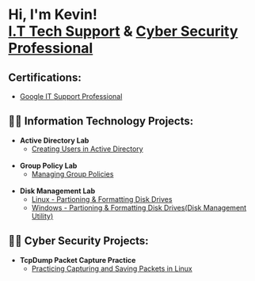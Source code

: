 <h1>Hi, I'm Kevin! <br/> <a href="https://github.com/kevinstewart1/Google-IT-Support-Professional">I.T Tech Support</a> & <a href="https://www.linkedin.com/in/kevinstewartit">Cyber Security Professional</a></h1>

<h2> Certifications:</h2> 

  - [Google IT Support Professional](https://github.com/kevinstewart1/ProfessionalCerts)

<h2>👨‍💻 Information Technology Projects:</h2>

- <b> Active Directory Lab</b>
  - [Creating Users in Active Directory](https://github.com/kevinstewart1/new_user_ad#readme) <b><i></b></i>
  <br/>
- <b> Group Policy Lab</b>
  - [Managing Group Policies](https://github.com/kevinstewart1/group-policy)
  <br/>
- <b>Disk Management Lab</b>
  - [Linux - Partioning & Formatting Disk Drives](https://github.com/kevinstewart1/Linux-Disk-Management-Lab)
  - [Windows - Partioning & Formatting Disk Drives(Disk Management Utility)](https://github.com/kevinstewart1/Windows-Disk-Management-Lab)

 <h2>👨‍💻 Cyber Security Projects:</h2>

- <b>TcpDump Packet Capture Practice</b>
  - [Practicing Capturing and Saving Packets in Linux](https://github.com/kevinstewart1/tcpdump)
<!--
**kevinstewart1/kevinstewart1** is a ✨ _special_ ✨ repository because its `README.md` (this file) appears on your GitHub profile.

Here are some ideas to get you started:

- 🔭 I’m currently working on ...
- 🌱 I’m currently learning ...
- 👯 I’m looking to collaborate on ...
- 🤔 I’m looking for help with ...
- 💬 Ask me about ...
- 📫 How to reach me: ...
- 😄 Pronouns: ...
- ⚡ Fun fact: ...
-->
